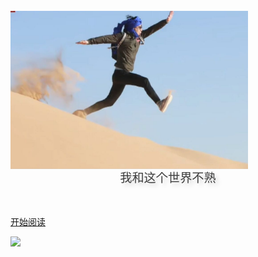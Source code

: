 <br>

<img width="380px" src="image/lang.jpg">

<div style = "font-weight: 100; font-size: 1.2rem; 
    color: rgb(60, 60, 60); text-align: center;
    text-shadow: 0.3rem 0.3rem 0.4rem rgba(0,0,0,.15);
    line-height: 1.2;">
    我和这个世界不熟
</div>

<br>
<br>

[开始阅读](README.md)

<!-- background image -->

![](https://www.recoluan.com/assets/img/bg.2cfdbb33.svg)
